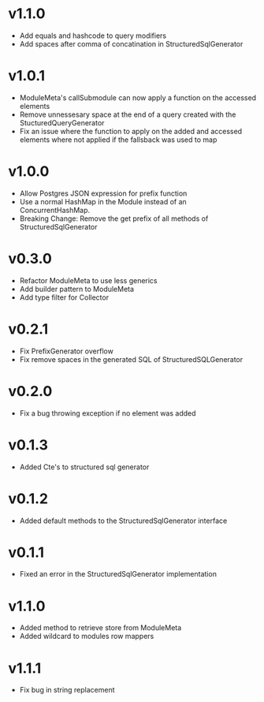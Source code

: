 # v1.1.0

- Add equals and hashcode to query modifiers
- Add spaces after comma of concatination in StructuredSqlGenerator

# v1.0.1

- ModuleMeta's callSubmodule can now apply a function on the accessed elements
- Remove unnessesary space at the end of a query created with the StucturedQueryGenerator
- Fix an issue where the function to apply on the added and accessed elements where not applied if the fallsback was used to map

# v1.0.0

- Allow Postgres JSON expression for prefix function
- Use a normal HashMap in the Module instead of an ConcurrentHashMap.
- Breaking Change: Remove the get prefix of all methods of StructuredSqlGenerator

# v0.3.0

- Refactor ModuleMeta to use less generics
- Add builder pattern to ModuleMeta
- Add type filter for Collector

# v0.2.1

- Fix PrefixGenerator overflow
- Fix remove spaces in the generated SQL of StructuredSQLGenerator

# v0.2.0

- Fix a bug throwing exception if no element was added

# v0.1.3

- Added Cte's to structured sql generator

# v0.1.2

- Added default methods to the StructuredSqlGenerator interface

# v0.1.1

- Fixed an error in the StructuredSqlGenerator implementation

# v1.1.0

- Added method to retrieve store from ModuleMeta
- Added wildcard to modules row mappers

# v1.1.1

- Fix bug in string replacement